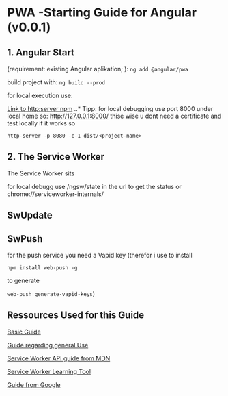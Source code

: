 # PWA -Starting Guide for Angular (v0.0.1)

 ## 1. Angular Start
(requirement: existing  Angular aplikation; ):
```ng add @angular/pwa```

build project with:
```ng build --prod```

for local execution use:

[Link to http:server npm](https://www.npmjs.com/package/http-server)
..* Tipp: for local debugging use port 8000 under local home so:
 http://127.0.0.1:8000/ thise wise u dont need a certificate and test locally if it works 
 so
 

  ```http-server -p 8080 -c-1 dist/<project-name>```


## 2. The Service Worker
The Service Worker sits 

for local debugg use /ngsw/state in the url to get the status 
or
chrome://serviceworker-internals/

##  SwUpdate

## SwPush

  for the push service you need a Vapid key 
  (therefor i use to install

  ```npm install web-push -g``` 

to generate

  ```web-push generate-vapid-keys```)



Ressources Used for this Guide
------------------------------
 [Basic Guide](https://angular.io/guide/service-worker-intro)

 [Guide regarding general Use](https://blog.angular-university.io/angular-service-worker/)

[Service Worker API guide from MDN](https://developer.mozilla.org/en-US/docs/Web/API/Service_Worker_API)

[Service Worker Learning Tool](https://web.dev/codelab-service-workers/)

[Guide from Google](https://codelabs.developers.google.com/codelabs/pwa-offline-quickstart/#0)
